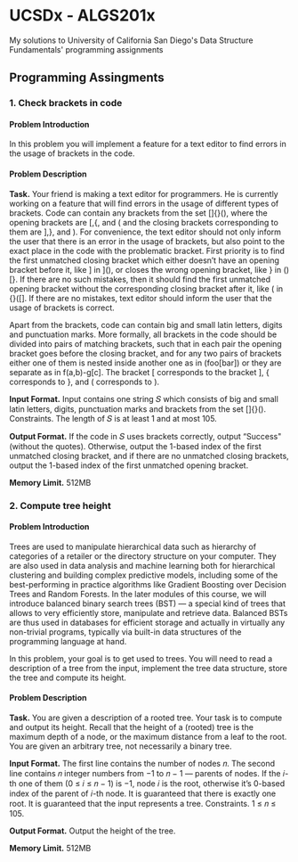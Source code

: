 # UCSDx - ALGS201x
My solutions to University of California San Diego's Data Structure Fundamentals' programming assignments

## Programming Assingments

### 1. Check brackets in code

#### Problem Introduction
In this problem you will implement a feature for a text editor to find errors in the usage of brackets in the code.

#### Problem Description
**Task.** Your friend is making a text editor for programmers. He is currently working on a feature that will find errors in the usage of different types of brackets. Code can contain any brackets from the set []{}(), where the opening brackets are [,{, and ( and the closing brackets corresponding to them are ],}, and ).
For convenience, the text editor should not only inform the user that there is an error in the usage of brackets, but also point to the exact place in the code with the problematic bracket. First priority is to find the first unmatched closing bracket which either doesn’t have an opening bracket before it, like ] in ](), or closes the wrong opening bracket, like } in ()[}. If there are no such mistakes, then it should find the first unmatched opening bracket without the corresponding closing bracket after it, like ( in {}([]. If there are no mistakes, text editor should inform the user that the usage of brackets is correct.

Apart from the brackets, code can contain big and small latin letters, digits and punctuation marks. More formally, all brackets in the code should be divided into pairs of matching brackets, such that in each pair the opening bracket goes before the closing bracket, and for any two pairs of brackets either one of them is nested inside another one as in (foo[bar]) or they are separate as in f(a,b)-g[c]. The bracket [ corresponds to the bracket ], { corresponds to }, and ( corresponds to ).

**Input Format.** Input contains one string 𝑆 which consists of big and small latin letters, digits, punctuation marks and brackets from the set []{}(). Constraints. The length of 𝑆 is at least 1 and at most 105.

**Output Format.** If the code in 𝑆 uses brackets correctly, output “Success" (without the quotes). Otherwise, output the 1-based index of the first unmatched closing bracket, and if there are no unmatched closing brackets, output the 1-based index of the first unmatched opening bracket.

**Memory Limit.** 512MB

### 2. Compute tree height

#### Problem Introduction
Trees are used to manipulate hierarchical data such as hierarchy of categories of a retailer or the directory structure on your computer. They are also used in data analysis and machine learning both for hierarchical clustering and building complex predictive models, including some of the best-performing in practice algorithms like Gradient Boosting over Decision Trees and Random Forests. In the later modules of this course, we will introduce balanced binary search trees (BST) — a special kind of trees that allows to very efficiently store, manipulate and retrieve data. Balanced BSTs are thus used in databases for efficient storage and actually in virtually any non-trivial programs, typically via built-in data structures of the programming language at hand.

In this problem, your goal is to get used to trees. You will need to read a description of a tree from the input, implement the tree data structure, store the tree and compute its height.

#### Problem Description
**Task.** You are given a description of a rooted tree. Your task is to compute and output its height. Recall that the height of a (rooted) tree is the maximum depth of a node, or the maximum distance from a leaf to the root. You are given an arbitrary tree, not necessarily a binary tree.

**Input Format.** The first line contains the number of nodes 𝑛. The second line contains 𝑛 integer numbers from −1 to 𝑛 − 1 — parents of nodes. If the 𝑖-th one of them (0 ≤ 𝑖 ≤ 𝑛 − 1) is −1, node 𝑖 is the root, otherwise it’s 0-based index of the parent of 𝑖-th node. It is guaranteed that there is exactly one root. It is guaranteed that the input represents a tree. Constraints. 1 ≤ 𝑛 ≤ 105.

**Output Format.** Output the height of the tree.

**Memory Limit.** 512MB
